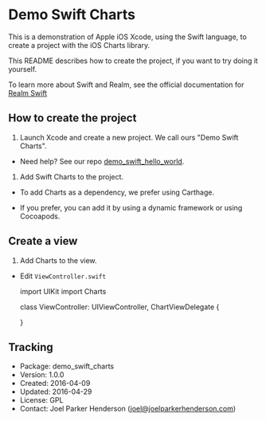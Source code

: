 # Demo Swift Charts

This is a demonstration of Apple iOS Xcode, using the Swift language, to create a project with the iOS Charts library.

This README describes how to create the project, if you want to try doing it yourself.

To learn more about Swift and Realm, see the official documentation for [Realm Swift](https://realm.io/docs/swift/latest/)

## How to create the project

1. Launch Xcode and create a new project. We call ours "Demo Swift Charts".

  * Need help? See our repo [demo_swift_hello_world](https://github.com/joelparkerhenderson/demo_swift_hello_world).

1. Add Swift Charts to the project.

  * To add Charts as a dependency, we prefer using Carthage.

  * If you prefer, you can add it by using a dynamic framework or using Cocoapods.

## Create a view

1. Add Charts to the view.

  * Edit `ViewController.swift`

     import UIKit
     import Charts

     class ViewController: UIViewController, ChartViewDelegate {

     }
## Tracking

* Package: demo_swift_charts
* Version: 1.0.0
* Created: 2016-04-09
* Updated: 2016-04-29
* License: GPL
* Contact: Joel Parker Henderson (joel@joelparkerhenderson.com)
